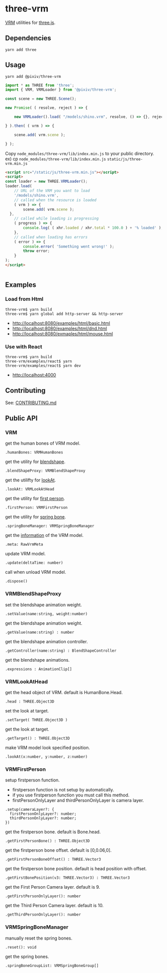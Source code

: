 # three-vrm

[VRM](https://vrm.dev/) utilities for [three.js](https://threejs.org/).

## Dependencies

```
yarn add three
```

## Usage

```
yarn add @pixiv/three-vrm
```

```javascript
import * as THREE from 'three';
import { VRM, VRMLoader } from '@pixiv/three-vrm';

const scene = new THREE.Scene();

new Promise( ( resolve, reject ) => {

	new VRMLoader().load( "/models/shino.vrm", resolve, () => {}, reject );

} ).then( ( vrm ) => {

	scene.add( vrm.scene );

} );
```

Copy `node_modules/three-vrm/lib/index.min.js` to your public directory.  
ex) cp `node_modules/three-vrm/lib/index.min.js` `static/js/three-vrm.min.js`

```html
<script src="/static/js/three-vrm.min.js"></script>
<script>
const loader = new THREE.VRMLoader();
loader.load(
	// URL of the VRM you want to load
	'/models/shino.vrm',
	// called when the resource is loaded
	( vrm ) => {
		scene.add( vrm.scene );
  },
	// called while loading is progressing
	( progress ) => {
		console.log( ( xhr.loaded / xhr.total * 100.0 ) + '% loaded' );
	},
	// called when loading has errors
	( error ) => {
		console.error( 'Something went wrong!' );
		throw error;
	}
);
</script>
```



```javascript

```

## Examples

### Load from Html

```
three-vrm$ yarn build
three-vrm$ yarn global add http-server && http-server
```

* <http://localhost:8080/examples/html/basic.html>
* <http://localhost:8080/examples/html/dnd.html>
* <http://localhost:8080/exmaples/html/mouse.html>

### Use with React

```
three-vrm$ yarn build
three-vrm/examples/react$ yarn
three-vrm/examples/react$ yarn dev
```

* <http://localhost:4000>

## Contributing

See: [CONTRIBUTING.md](CONTRIBUTING.md)

## Public API 

### VRM

get the human bones of VRM model.
```
.humanBones: VRMHumanBones
```

get the utility for [blendshape](https://vrm.dev/univrm/components/univrm_blendshape/).
```
.blendShapeProxy: VRMBlendShapeProxy
```

get the utilifty for [lookAt](https://vrm.dev/univrm/components/univrm_firstperson/).
```
.lookAt: VRMLookAtHead
```

get the utility for [first person](https://vrm.dev/univrm/components/univrm_lookat/).
```
.firstPerson: VRMFirstPerson
```

get the utility for [spring bone](https://vrm.dev/univrm/components/univrm_secondary/).
```
.springBoneManager: VRMSpringBoneManager
```

get the [information](https://vrm.dev/univrm/components/univrm_meta/) of the VRM model.
```
.meta: RawVrmMeta
```

update VRM model.
```
.update(deltaTime: number)
```

call when unload VRM model.
```
.dispose()
```

### VRMBlendShapeProxy 


set the blendshape animation weight.
```
.setValue(name:string, weight:number)
```

get the blendshape animation weight.
```
.getValue(name:string) : number
```

get the blendshape animation controller.
```
.getController(name:string) : BlendShapeController
```

get the blendshape animations.
```
.expressions : AnimationClip[]
```

### VRMLookAtHead

get the head object of VRM. default is HumanBone.Head.
```
.head : THREE.Object3D 
```

set the look at target.
```
.setTarget( THREE.Object3D )
```

get the look at target.
```
.getTarget() : THREE.Object3D
```

make VRM model look specified position.
```
.lookAt(x:number, y:number, z:number)
```

### VRMFirstPerson

setup firstperson function.
* firstperson function is not setup by automatically.
* if you use firstperson function you must call this method.
* firstPersonOnlyLayer and thirdPersonOnlyLayer is camera layer.

```
.setup(cameraLayer?: {
  firstPersonOnlyLayer?: number;
  thirdPersonOnlyLayer?: number;
}) 
```

get the firstperson bone. default is Bone.head.
```
.getFirstPersonBone() : THREE.Object3D
```

get the firstperson bone offset. default is [0,0.06,0].
```
.getFirstPersonBoneOffset() : THREE.Vector3 
```

get the firstperson bone position. default is head position with offset.
```
.getFirstBonePosition(v3: THREE.Vector3) : THREE.Vector3
```

get the First Person Camera layer. default is 9.
```
.getFirstPersonOnlyLayer(): number
```

get the Third Person Camera layer. default is 10.
```
.getThirdPersonOnlyLayer(): number
```

### VRMSpringBoneManager

manually reset the spring bones.
```
.reset(): void
```

get the spring bones.
```
.springBoneGroupList: VRMSpringBoneGroup[]
```
